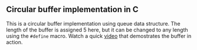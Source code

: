 ## Circular buffer implementation in C

This is a circular buffer implementation using queue data structure. The length of the buffer is assigned 
5 here, but it can be changed to any length using the `#define` macro. Watch a quick [video](https://www.youtube.com/watch?v=sGxIiQ58BoE&feature=youtu.be) that demostrates the buffer in action.
